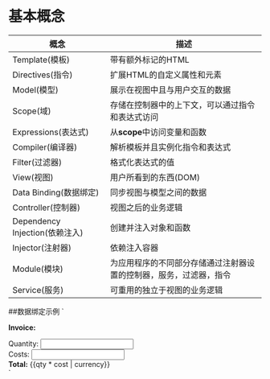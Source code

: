 # 基本概念

|概念  |   描述|
|-----|------|
|Template(模板)|带有额外标记的HTML |
|Directives(指令)|扩展HTML的自定义属性和元素|
|Model(模型)|展示在视图中且与用户交互的数据|
|Scope(域)|存储在控制器中的上下文，可以通过指令和表达式访问|
|Expressions(表达式)|从**scope**中访问变量和函数|
|Compiler(编译器)|解析模板并且实例化指令和表达式|
|Filter(过滤器)|格式化表达式的值|
|View(视图)|用户所看到的东西(DOM)|
|Data Binding(数据绑定)|同步视图与模型之间的数据|
|Controller(控制器)|视图之后的业务逻辑|
|Dependency Injection(依赖注入)|创建并注入对象和函数|
|Injector(注射器)|依赖注入容器|
|Module(模块)|为应用程序的不同部分存储通过注射器设置的控制器，服务，过滤器，指令|
|Service(服务)|可重用的独立于视图的业务逻辑|
##数据绑定示例
` <div ng-app ng-init="qty=1;cost=2">
      <b>Invoice:</b>
  <div>
    Quantity: <input type="number" min="0" ng-model="qty">
  </div>
  <div>
    Costs: <input type="number" min="0" ng-model="cost">
  </div>
  <div>
    <b>Total:</b> {{qty * cost | currency}}
  </div>
</div> `